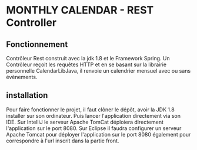 # MONTHLY CALENDAR - REST Controller

## Fonctionnement

Contrôleur Rest construit avec la jdk 1.8 et le Framework Spring.
Un Contrôleur reçoit les requêtes HTTP et en se basant sur la librairie personnelle CalendarLibJava, 
il renvoie un calendrier mensuel avec ou sans évènements.

## installation
Pour faire fonctionner le projet, il faut clôner le dépôt, avoir la JDK 1.8 installer sur son ordinateur.
Puis lancer l'application directement via son IDE. 
Sur IntelliJ le serveur Apache TomCat déploiera directement l'application sur le port 8080.
Sur Eclipse il faudra configurer un serveur Apache Tomcat pour déployer l'application sur le port 8080 également pour 
correspondre à l'url inscrit dans la partie front.
